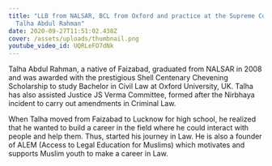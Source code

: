 ```yaml
---
title: "LLB from NALSAR, BCL from Oxford and practice at the Supreme Court:
  Talha Abdul Rahman"
date: 2020-09-27T11:51:02.438Z
cover: /assets/uploads/thumbnail.png
youtube_video_id: UQRLeFO7dNk
---
```

<!--StartFragment-->

Talha Abdul Rahman, a native of Faizabad, graduated from NALSAR in 2008 and was awarded with the prestigious Shell Centenary Chevening Scholarship to study Bachelor in Civil Law at Oxford University, UK. Talha has also assisted Justice JS Verma Committee, formed after the Nirbhaya incident to carry out amendments in Criminal Law. 

When Talha moved from Faizabad to Lucknow for high school, he realized that he wanted to build a career in the field where he could interact with people and help them. Thus, started his journey in Law. He is also a founder of ALEM (Access to Legal Education for Muslims) which motivates and supports Muslim youth to make a career in Law.

<!--EndFragment-->